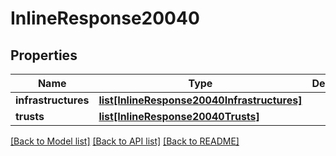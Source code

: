 # InlineResponse20040

## Properties
Name | Type | Description | Notes
------------ | ------------- | ------------- | -------------
**infrastructures** | [**list[InlineResponse20040Infrastructures]**](InlineResponse20040Infrastructures.md) |  | 
**trusts** | [**list[InlineResponse20040Trusts]**](InlineResponse20040Trusts.md) |  | 

[[Back to Model list]](../README.md#documentation-for-models) [[Back to API list]](../README.md#documentation-for-api-endpoints) [[Back to README]](../README.md)

